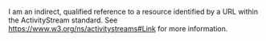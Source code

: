 I am an indirect, qualified reference to a resource identified by a URL within the ActivityStream standard. See https://www.w3.org/ns/activitystreams#Link for more information.